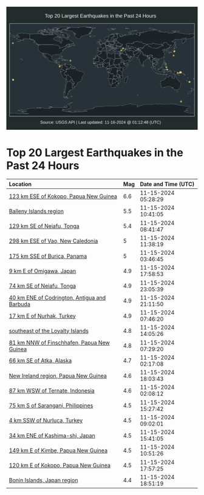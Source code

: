 ![Map](./map.png)

# Top 20 Largest Earthquakes in the Past 24 Hours

| Location | Mag | Date and Time (UTC) |
|:---|:---|:---|
| [123 km ESE of Kokopo, Papua New Guinea](https://earthquake.usgs.gov/earthquakes/eventpage/us7000nrwz) | 6.6 | 11-15-2024 05:28:29 |
| [Balleny Islands region](https://earthquake.usgs.gov/earthquakes/eventpage/us7000nryg) | 5.5 | 11-15-2024 10:41:05 |
| [129 km SE of Neiafu, Tonga](https://earthquake.usgs.gov/earthquakes/eventpage/us7000nry3) | 5.4 | 11-15-2024 08:41:47 |
| [298 km ESE of Vao, New Caledonia](https://earthquake.usgs.gov/earthquakes/eventpage/us7000nryk) | 5 | 11-15-2024 11:38:19 |
| [175 km SSE of Burica, Panama](https://earthquake.usgs.gov/earthquakes/eventpage/us7000nrwt) | 5 | 11-15-2024 03:46:45 |
| [9 km E of Omigawa, Japan](https://earthquake.usgs.gov/earthquakes/eventpage/us7000ns1s) | 4.9 | 11-15-2024 17:58:53 |
| [74 km SE of Neiafu, Tonga](https://earthquake.usgs.gov/earthquakes/eventpage/us7000ns3a) | 4.9 | 11-15-2024 23:05:39 |
| [40 km ENE of Codrington, Antigua and Barbuda](https://earthquake.usgs.gov/earthquakes/eventpage/us7000ns2h) | 4.9 | 11-15-2024 21:11:50 |
| [17 km E of Nurhak, Turkey](https://earthquake.usgs.gov/earthquakes/eventpage/us7000nrxw) | 4.9 | 11-15-2024 07:46:20 |
| [southeast of the Loyalty Islands](https://earthquake.usgs.gov/earthquakes/eventpage/us7000nrz2) | 4.8 | 11-15-2024 14:05:26 |
| [81 km NNW of Finschhafen, Papua New Guinea](https://earthquake.usgs.gov/earthquakes/eventpage/us7000nrxu) | 4.8 | 11-15-2024 07:29:20 |
| [66 km SE of Atka, Alaska](https://earthquake.usgs.gov/earthquakes/eventpage/us7000nrwh) | 4.7 | 11-15-2024 02:17:08 |
| [New Ireland region, Papua New Guinea](https://earthquake.usgs.gov/earthquakes/eventpage/us7000ns1x) | 4.6 | 11-15-2024 18:03:43 |
| [87 km WSW of Ternate, Indonesia](https://earthquake.usgs.gov/earthquakes/eventpage/us7000nrwg) | 4.6 | 11-15-2024 02:08:12 |
| [75 km S of Sarangani, Philippines](https://earthquake.usgs.gov/earthquakes/eventpage/us7000nrzu) | 4.5 | 11-15-2024 15:27:42 |
| [4 km SSW of Nurluca, Turkey](https://earthquake.usgs.gov/earthquakes/eventpage/us7000nry6) | 4.5 | 11-15-2024 09:02:01 |
| [34 km ENE of Kashima-shi, Japan](https://earthquake.usgs.gov/earthquakes/eventpage/us7000ns09) | 4.5 | 11-15-2024 15:41:05 |
| [149 km E of Kimbe, Papua New Guinea](https://earthquake.usgs.gov/earthquakes/eventpage/us7000nryh) | 4.5 | 11-15-2024 10:51:26 |
| [120 km E of Kokopo, Papua New Guinea](https://earthquake.usgs.gov/earthquakes/eventpage/us7000ns1t) | 4.5 | 11-15-2024 17:57:25 |
| [Bonin Islands, Japan region](https://earthquake.usgs.gov/earthquakes/eventpage/us7000ns24) | 4.4 | 11-15-2024 18:51:19 |
